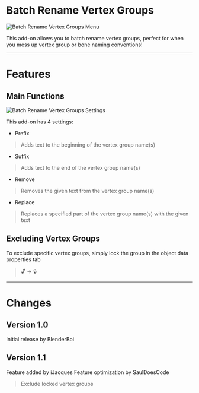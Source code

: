 #  Batch Rename Vertex Groups

![Batch Rename Vertex Groups Menu](https://blenderboi.com/gallery/BatchRenameVertexGroups/BatchRenameVertexGroupMenu.png)

This add-on allows you to batch rename vertex groups, perfect for when you mess up vertex group or bone naming conventions!

---
# Features

## Main Functions

![Batch Rename Vertex Groups Settings](https://blenderboi.com/gallery/BatchRenameVertexGroups/BatchRenameVertexGroupSettings.png)

This add-on has 4 settings:

- Prefix
> Adds text to the beginning of the vertex group name(s)
- Suffix
> Adds text to the end of the vertex group name(s)
- Remove
> Removes the given text from the vertex group name(s)
- Replace
> Replaces a specified part of the vertex group name(s) with the given text

## Excluding Vertex Groups

To exclude specific vertex groups, simply lock the group in the object data properties tab
>🔓 -> 🔒

---
# Changes

## Version 1.0
Initial release by BlenderBoi

## Version 1.1
Feature added by iJacques
Feature optimization by SaulDoesCode
> Exclude locked vertex groups
